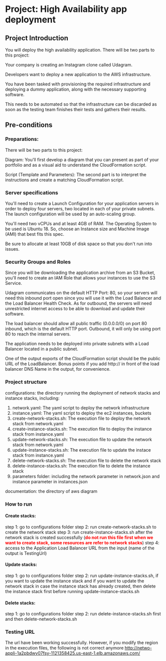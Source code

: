 # Project: High Availability app deployment

## Project Introduction
You will deploy the high availability application. There will be two parts to this project:

Your company is creating an Instagram clone called Udagram.

Developers want to deploy a new application to the AWS infrastructure.

You have been tasked with provisioning the required infrastructure and deploying a dummy application, along with the necessary supporting software.

This needs to be automated so that the infrastructure can be discarded as soon as the testing team finishes their tests and gathers their results.

## Pre-conditions

### Preparations:
There will be two parts to this project:

Diagram: You'll first develop a diagram that you can present as part of your portfolio and as a visual aid to understand the CloudFormation script.

Script (Template and Parameters): The second part is to interpret the instructions and create a matching CloudFormation script.

### Server specifications
You'll need to create a Launch Configuration for your application servers in order to deploy four servers, two located in each of your private subnets. The launch configuration will be used by an auto-scaling group.

You'll need two vCPUs and at least 4GB of RAM. The Operating System to be used is Ubuntu 18. So, choose an Instance size and Machine Image (AMI) that best fits this spec.

Be sure to allocate at least 10GB of disk space so that you don't run into issues.

### Security Groups and Roles

Since you will be downloading the application archive from an S3 Bucket, you'll need to create an IAM Role that allows your instances to use the S3 Service.

Udagram communicates on the default HTTP Port: 80, so your servers will need this inbound port open since you will use it with the Load Balancer and the Load Balancer Health Check. As for outbound, the servers will need unrestricted internet access to be able to download and update their software.

The load balancer should allow all public traffic (0.0.0.0/0) on port 80 inbound, which is the default HTTP port. Outbound, it will only be using port 80 to reach the internal servers.

The application needs to be deployed into private subnets with a Load Balancer located in a public subnet.

One of the output exports of the CloudFormation script should be the public URL of the LoadBalancer. Bonus points if you add http:// in front of the load balancer DNS Name in the output, for convenience.

### Project structure
configurations: the directory running the deployment of network stacks and instance stacks, including:
1. network.yaml: The yaml script to deploy the network infrastructure
2. instance.yaml: The yaml script to deploy the ec2 instances, buckets
3. create-network-stacks.sh: The execution file to deploy the network stack from network.yaml
4. create-instance-stacks.sh: The execution file to deploy the instance stack from instance.yaml
5. update-network-stacks.sh: The execution file to update the network stack from network.yaml
6. update-instance-stacks.sh: The execution file to update the instace stack from instance.yaml
7. delete-network-stacks.sh: The execution file to delete the network stack
8. delete-instance-stacks.sh: The execution file to delete the instance stack
9. parameters folder: including the network parameter in network.json and instance parameter in instances.json

documentation: the directory of aws diagram

### How to run
#### Create stacks:
step 1: go to configurations folder
step 2: run create-network-stacks.sh to create the network stack
step 3: run create-instance-stacks.sh after the network stack is created successfully (<font color="red"><strong>do not run this file first when we want to create stack, some resources are refer to network stacks</strong></font>)
step 4: access to the Application Load Balancer URL from the input (name of the output is TestingUrl)
#### Update stacks:
step 1: go to configurations folder
step 2: run update-instance-stacks.sh, if you want to update the instance stack and if you want to update the network stack in case the instance stack has already created, then delete the instance stack first before running update-instance-stacks.sh
#### Delete stacks:
step 1: go to configurations folder
step 2: run delete-instance-stacks.sh first and then delete-network-stacks.sh
### Testing URL
The url have been working successfully. However, if you modify the region in the execution files, the following is not correct anymore
http://netwo-appli-1a2pbdwv07fsy-1121358425.us-east-1.elb.amazonaws.com/